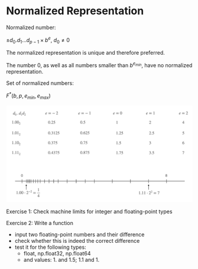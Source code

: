 # Normalized Representation

Normalized number:

$`\pm d_0.d_1 ... d_{p-1} \times b^e`$, $`d_0 \ne 0`$

The normalized representation is unique and therefore preferred.

The number 0, as well as all numbers smaller than $`b^{e_{min}}`$, have no normalized representation.

Set of normalized numbers:

$`F^*(b, p, e_{min}, e_{max})`$

<div>
<img src="img/holes_in_value_range_example.png" width="800"/>
</div>

Exercise 1: Check machine limits for integer and floating-point types

Exercise 2: Write a function

 * input two floating-point numbers and their difference
 * check whether this is indeed the correct difference
 * test it for the following types:
   * float, np.float32, np.float64
   *  and values: 1. and 1.5; 1.1 and 1.
